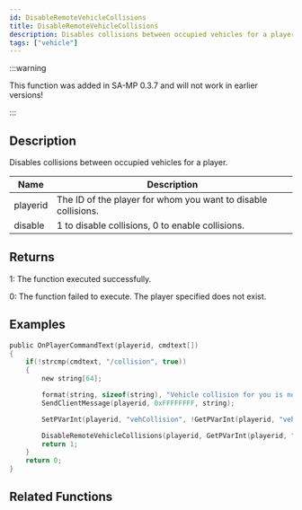 ```yaml
---
id: DisableRemoteVehicleCollisions
title: DisableRemoteVehicleCollisions
description: Disables collisions between occupied vehicles for a player.
tags: ["vehicle"]
---
```


:::warning

This function was added in SA-MP 0.3.7 and will not work in earlier versions!

:::

## Description

Disables collisions between occupied vehicles for a player.

| Name     | Description                                                   |
| -------- | ------------------------------------------------------------- |
| playerid | The ID of the player for whom you want to disable collisions. |
| disable  | 1 to disable collisions, 0 to enable collisions.              |

## Returns

1: The function executed successfully.

0: The function failed to execute. The player specified does not exist.

## Examples

```c
public OnPlayerCommandText(playerid, cmdtext[])
{
    if(!strcmp(cmdtext, "/collision", true))
    {
    	new string[64];

    	format(string, sizeof(string), "Vehicle collision for you is now '%s'", (GetPVarInt(playerid, "vehCollision") != 1) ? ("Disabled") : ("Enabled"));
    	SendClientMessage(playerid, 0xFFFFFFFF, string);

    	SetPVarInt(playerid, "vehCollision", !GetPVarInt(playerid, "vehCollision"));

    	DisableRemoteVehicleCollisions(playerid, GetPVarInt(playerid, "vehCollision"));
    	return 1;
    }
    return 0;
}
```

## Related Functions
